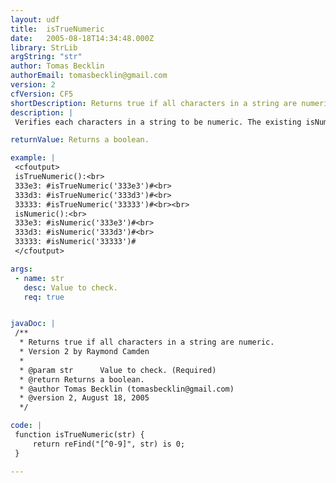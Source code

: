 ```yaml
---
layout: udf
title:  isTrueNumeric
date:   2005-08-18T14:34:48.000Z
library: StrLib
argString: "str"
author: Tomas Becklin
authorEmail: tomasbecklin@gmail.com
version: 2
cfVersion: CF5
shortDescription: Returns true if all characters in a string are numeric.
description: |
 Verifies each characters in a string to be numeric. The existing isNumeric() function accepts e (express scientific notation) and d (denote double precision) as numeric characters and will return true/yes.

returnValue: Returns a boolean.

example: |
 <cfoutput>
 isTrueNumeric():<br>
 333e3: #isTrueNumeric('333e3')#<br>
 333d3: #isTrueNumeric('333d3')#<br>
 33333: #isTrueNumeric('33333')#<br><br>
 isNumeric():<br>
 333e3: #isNumeric('333e3')#<br>
 333d3: #isNumeric('333d3')#<br>
 33333: #isNumeric('33333')#
 </cfoutput>

args:
 - name: str
   desc: Value to check.
   req: true


javaDoc: |
 /**
  * Returns true if all characters in a string are numeric.
  * Version 2 by Raymond Camden
  * 
  * @param str      Value to check. (Required)
  * @return Returns a boolean. 
  * @author Tomas Becklin (tomasbecklin@gmail.com) 
  * @version 2, August 18, 2005 
  */

code: |
 function isTrueNumeric(str) {
     return reFind("[^0-9]", str) is 0;
 }

---
```


